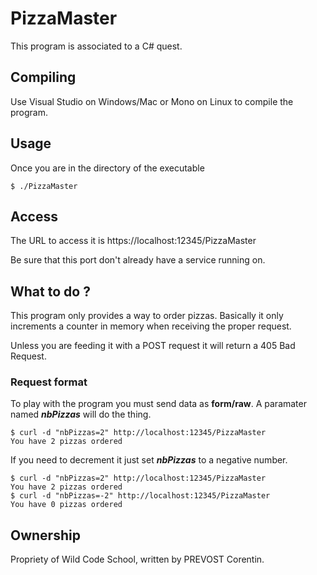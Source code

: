 # PizzaMaster

This program is associated to a C# quest.

## Compiling

Use Visual Studio on Windows/Mac or Mono on Linux to compile the program.

## Usage

Once you are in the directory of the executable

```
$ ./PizzaMaster
```

## Access

The URL to access it is https://localhost:12345/PizzaMaster

Be sure that this port don't already have a service running on.

## What to do ?

This program only provides a way to order pizzas. Basically it only increments a counter in memory when receiving the proper request.

Unless you are feeding it with a POST request it will return a 405 Bad Request.

### Request format

To play with the program you must send data as **form/raw**. A paramater named ***nbPizzas*** will do the thing.

```
$ curl -d "nbPizzas=2" http://localhost:12345/PizzaMaster
You have 2 pizzas ordered
```

If you need to decrement it just set ***nbPizzas*** to a negative number.

```
$ curl -d "nbPizzas=2" http://localhost:12345/PizzaMaster
You have 2 pizzas ordered
$ curl -d "nbPizzas=-2" http://localhost:12345/PizzaMaster
You have 0 pizzas ordered
```


## Ownership

Propriety of Wild Code School, written by PREVOST Corentin.
